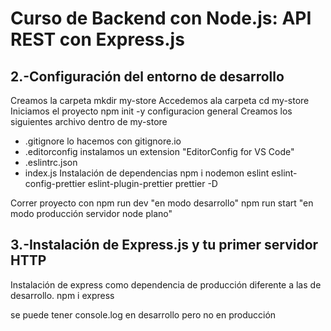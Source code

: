 # Curso de Backend con Node.js: API REST con Express.js

2.-Configuración del entorno de desarrollo
------------------------------------------
Creamos la carpeta mkdir my-store
Accedemos ala carpeta cd my-store
Iniciamos el proyecto npm init -y configuracion general
Creamos los siguientes archivo dentro de my-store
  - .gitignore lo hacemos con gitignore.io
  - .editorconfig instalamos un extension "EditorConfig for VS Code"
  - .eslintrc.json
  - index.js
Instalación de dependencias 
npm i nodemon eslint eslint-config-prettier eslint-plugin-prettier prettier -D

Correr proyecto con
npm run dev "en modo desarrollo"
npm run start "en modo producción servidor node plano"

3.-Instalación de Express.js y tu primer servidor HTTP
------------------------------------------------------
Instalación de express como dependencia de producción diferente a las de desarrollo.
npm i express

se puede tener console.log en desarrollo pero no en producción 